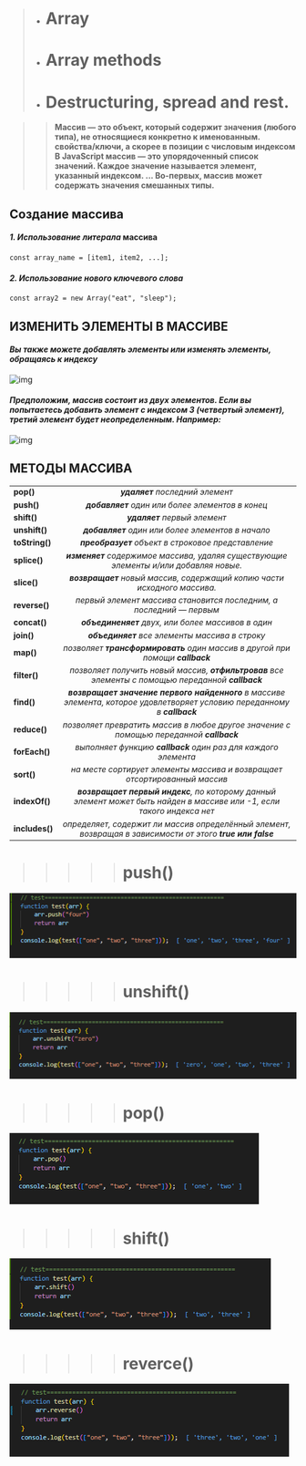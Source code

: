 > * # Array
> * # Array methods
> * # Destructuring, spread and rest.


>> **Массив — это объект, который содержит значения (любого типа), не относящиеся конкретно к именованным.
свойства/ключи, а скорее в позиции с числовым индексом
В JavaScript массив — это упорядоченный список значений. Каждое значение называется
элемент, указанный индексом. ... Во-первых, массив может содержать значения смешанных
типы.**

## Создание массива

#### _1. Использование литерала_ массива
```
const array_name = [item1, item2, ...];
```
#### _2. Использование нового ключевого слова_
```
const array2 = new Array("eat", "sleep");
```


## ИЗМЕНИТЬ ЭЛЕМЕНТЫ В МАССИВЕ

#### _Вы также можете добавлять элементы или изменять элементы, обращаясь к индексу_

![img](/)


#### _Предположим, массив состоит из двух элементов. Если вы попытаетесь добавить элемент с индексом 3 (четвертый элемент), третий элемент будет неопределенным. Например:_

![img](/)



## МЕТОДЫ МАССИВА


|   |  |
| ------------- |:-------------:|
| **pop()**      | _**удаляет** последний элемент_ |
| **push()**      | _**добавляет** один или более элементов в конец_ |
| **shift()**      | _**удаляет** первый элемент_ |
| **unshift()**      | _**добавляет** один или более элементов в начало_ |
| **toString()**      | _**преобразует** объект в строковое представление_ |
| **splice()**      | _**изменяет** содержимое массива, удаляя существующие элементы и/или добавляя новые._ |
| **slice()**      | _**возвращает** новый массив, содержащий копию части исходного массива._ |
| **reverse()**      | _первый элемент массива становится последним, а последний — первым_ |
| **concat()**      | _**объединеняет** двух, или более массивов в один_ |
| **join()**      | _**объединяет** все элементы массива в строку_ |
| **map()**      | _позволяет **трансформировать** один массив в другой при помощи **callback**_ |
| **filter()**      | _позволяет получить новый массив, **отфильтровав** все элементы с помощью переданной **callback**_ |
| **find()**      | _**возвращает значение первого найденного** в массиве элемента, которое удовлетворяет условию переданному в **callback**_ |
| **reduce()**      | _позволяет превратить массив в любое другое значение с помощью переданной **callback**_ |
| **forEach()**      | _выполняет функцию **callback** один раз для каждого элемента_ |
| **sort()**      | _на месте сортирует элементы массива и возвращает отсортированный массив_ |
| **indexOf()**      | _**возвращает первый индекс**, по которому данный элемент может быть найден в массиве или -1, если такого индекса нет_ |
| **includes()**      | _определяет, содержит ли массив определённый элемент, возвращая в зависимости от этого **true или false**_ |

>>>>> # push()
![img](/imgs%20md/push.png)

>>>>> # unshift()
![img](/imgs%20md/unshift.png)

>>>>> # pop()
![img](/imgs%20md/pop.png)

>>>>> # shift()
![img](/imgs%20md/shift.png)

>>>>> # reverce()
![img](/imgs%20md/reverce.png)